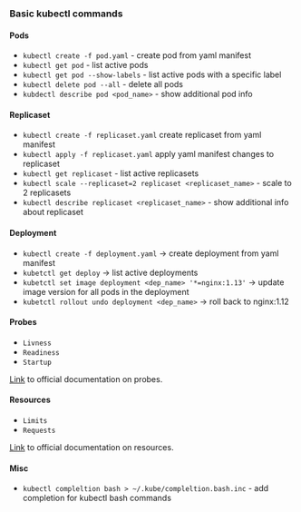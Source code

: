 ### Basic kubectl commands


#### Pods
* `kubectl create -f pod.yaml` - create pod from yaml manifest
* `kubectl get pod` - list active pods
* `kubectl get pod --show-labels` - list active pods with a specific label
* `kubectl delete pod --all` - delete all pods
* `kubdectl describe pod <pod_name>` - show additional pod info

#### Replicaset
* `kubectl create -f replicaset.yaml` create replicaset from yaml manifest
* `kubectl apply -f replicaset.yaml` apply yaml manifest changes to replicaset
* `kubectl get replicaset` - list active replicasets
* `kubectl scale --replicaset=2 replicaset <replicaset_name>` - scale to 2 replicasets
* `kubectl describe replicaset <replicaset_name>` - show additional info about replicaset

#### Deployment
* `kubectl create -f deployment.yaml` -> create deployment from yaml manifest
* `kubetctl get deploy` -> list active deployments
* `kubetctl set image deployment <dep_name> '*=nginx:1.13'` -> update image version for all pods in the deployment
* `kubetctl rollout undo deployment <dep_name>` -> roll back to nginx:1.12

#### Probes
* `Livness`
* `Readiness`
* `Startup`

[Link](https://kubernetes.io/docs/tasks/configure-pod-container/configure-liveness-readiness-startup-probes/) 
to official documentation on probes.  

#### Resources
* `Limits`
* `Requests`

[Link](https://kubernetes.io/docs/concepts/configuration/manage-resources-containers/) 
to official documentation on resources.


#### Misc
* `kubectl compleltion bash > ~/.kube/compleltion.bash.inc` - add completion for kubectl bash commands 
